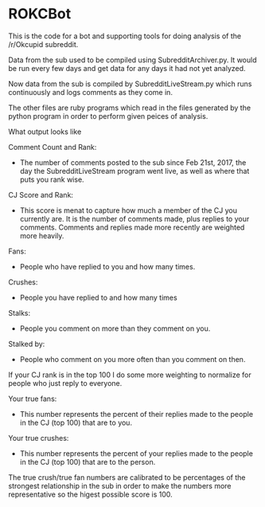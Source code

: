 # ROKCBot

This is the code for a bot and supporting tools for doing analysis of the /r/Okcupid subreddit.

Data from the sub used to be compiled using SubredditArchiver.py. It would be run every few days and get data for any days it had not yet analyzed.

Now data from the sub is compiled by SubredditLiveStream.py which runs continuously and logs comments as they come in.

The other files are ruby programs which read in the files generated by the python program in order to perform given peices of analysis.

What output looks like

Comment Count and Rank:
- The number of comments posted to the sub since Feb 21st, 2017, the day the SubredditLiveStream program went live, as well as where that puts you rank wise.

CJ Score and Rank:
- This score is menat to capture how much a member of the CJ you currently are. It is the number of comments made, plus replies to your comments. Comments and replies made more recently are weighted more heavily.

Fans:
- People who have replied to you and how many times.

Crushes:
- People you have replied to and how many times

Stalks:
- People you comment on more than they comment on you.

Stalked by:
- People who comment on you more often than you comment on then.

If your CJ rank is in the top 100 I do some more weighting to normalize for people who just reply to everyone.

Your true fans:
- This number represents the percent of their replies made to the people in the CJ (top 100) that are to you.

Your true crushes:
- This number represents the percent of your replies made to the people in the CJ (top 100) that are to the person.

The true crush/true fan numbers are calibrated to be percentages of the strongest relationship in the sub in order to make the numbers more representative so the higest possible score is 100.
